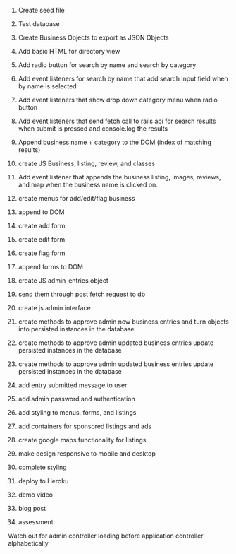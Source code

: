 1. Create seed file

2. Test database

3. Create Business Objects to export as JSON Objects

5. Add basic HTML for directory view

7. Add radio button for search by name and search by category

8. Add event listeners for search by name that add search input field when by name is selected

9. Add event listeners that show drop down category menu when radio button

10. Add event listeners that send fetch call to rails api for search results when submit is pressed and console.log the results

11. Append business name + category to the DOM (index of matching results)

12. create JS Business, listing, review, and classes

13. Add event listener that appends the business listing, images, reviews, and map when the business name is clicked on.

14. create menus for add/edit/flag business

15. append to DOM

16. create add form

17. create edit form

18. create flag form

19. append forms to DOM

20. create JS admin_entries object

21. send them through post fetch request to db

22. create js admin interface

23. create methods to approve admin new business entries and turn objects into persisted instances in the database

24. create methods to approve admin updated business entries update persisted instances in the database

25. create methods to approve admin updated business entries update persisted instances in the database

26. add entry submitted message to user

27. add admin password and authentication

28. add styling to menus, forms, and listings

29. add containers for sponsored listings and ads

30. create google maps functionality for listings

31. make design responsive to mobile and desktop

32. complete styling

33. deploy to Heroku

34. demo video

35. blog post

36. assessment

Watch out for admin controller loading before application controller alphabetically
